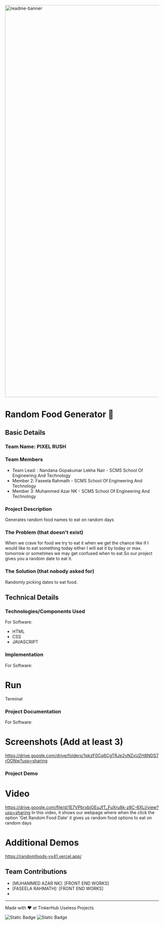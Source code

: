 <img width="1280" alt="readme-banner" src="https://github.com/user-attachments/assets/35332e92-44cb-425b-9dff-27bcf1023c6c">

# Random Food Generator  🎯


## Basic Details
### Team Name: PIXEL RUSH


### Team Members
- Team Lead: : Nandana Gopakumar Lekha Nair - SCMS School Of Engineering And Technology
- Member 2: Faseela Rahmath - SCMS School Of Engineering And Technology
- Member 3: Muhammed Azar NK - SCMS School Of Engineering And Technology

### Project Description
Generates random food names to eat on random days

### The Problem (that doesn't exist)
When we crave for food we try to eat it when we get the chance like if I would like to eat something today either I will eat it by today or max. tomorrow or sometimes we may get confused when to eat.So our project gives you a random date to eat it.

### The Solution (that nobody asked for)
Randomly picking dates to eat food.

## Technical Details
### Technologies/Components Used
For Software:
- HTML
- CSS
- JAVASCRIPT

### Implementation
For Software:
# Run
Terminal

### Project Documentation
For Software:

# Screenshots (Add at least 3)
https://drive.google.com/drive/folders/1pkzF0Cq6CgTRJe2yNZxUZH8NDS7rOONw?usp=sharing


### Project Demo
# Video
https://drive.google.com/file/d/1E7VPbrxbjOEuJfT_FuXru8k-z8C-6XLl/view?usp=sharing
In this video, it shows our webpage where when the click the option 'Get Random Food Date' it gives us random food options to eat on random days

# Additional Demos
https://randomfoods-vx41.vercel.app/

## Team Contributions
- [MUHAMMED AZAR NK]: [FRONT END WORKS]
- [FASEELA RAHMATH]: [FRONT END WORKS]
- [NANDANA GL]: [GITHUB]

---
Made with ❤️ at TinkerHub Useless Projects 

![Static Badge](https://img.shields.io/badge/TinkerHub-24?color=%23000000&link=https%3A%2F%2Fwww.tinkerhub.org%2F)
![Static Badge](https://img.shields.io/badge/UselessProject--24-24?link=https%3A%2F%2Fwww.tinkerhub.org%2Fevents%2FQ2Q1TQKX6Q%2FUseless%2520Projects)



